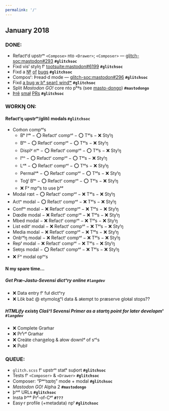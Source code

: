 ```yaml
---
permalink: '/'
---
```


##  January 2018

###  DONE:

- Refactʳd upstrᵐ `<Compose>` nto `<Drawer>`; `<Composer>` — [glitch-soc:mastodon#293](https://github.com/glitch-soc/mastodon/pull/293) __`#glitchsoc`__
- Fixd visˡ stylŋ fʳ [tootsuite:mastodon#6199](https://github.com/tootsuite/mastodon/pull/6199) __`#glitchsoc`__
- Fixd a [№](https://github.com/glitch-soc/mastodon/commit/8bf9d9362a4eeb774d849887c1645b3175d73828) [of](https://github.com/glitch-soc/mastodon/commit/ad10a80a9925c247ef14837d3a14ff7e7375f001) [bugs](https://github.com/glitch-soc/mastodon/commit/6932b464e6952a9d29787a140a026dce724bfb59) __`#glitchsoc`__
- Composʳ: Þread·d mode — [glitch-soc:mastodon#296](https://github.com/glitch-soc/mastodon/pull/296) __`#glitchsoc`__
- Fixd [a bug w þᵉ searĉ windʷ](https://github.com/glitch-soc/mastodon/commit/b5874c1428d9445921db242b248798adbf7b4b9d) __`#glitchsoc`__
- Split _Mastodon GO!_ core nto pᵏᵍs (see [masto-dongo](https://github.com/masto-dongo)) __`#mastodongo`__
- [Þrẽ](https://github.com/glitch-soc/mastodon/pull/310) [smaɫ](https://github.com/glitch-soc/mastodon/pull/311) [PRs](https://github.com/glitch-soc/mastodon/pull/312) __`#glitchsoc`__

###  WORKŊ ON:

####  Refactʳŋ upstrᵐ/glitĉ modals __`#glitchsoc`__
- Com̃on compⁿᵗs
  - Bᵏ lⁿᵏ
    − ⭕️ Refactʳ compⁿᵗ
    − ⭕️ Tˢᵗs
    − ❌ Styˡŋ
  - Bᵗⁿ
    − ⭕️ Refactʳ compⁿᵗ
    − ⭕️ Tˢᵗs
    − ❌ Styˡŋ
  - Displʸ nᵐ
    − ⭕️ Refactʳ compⁿᵗ
    − ⭕️ Tˢᵗs
    − ❌ Styˡŋ
  - Iᶜⁿ
    − ⭕️ Refactʳ compⁿᵗ
    − ⭕️ Tˢᵗs
    − ❌ Styˡŋ
  - Lⁿᵏ
    − ⭕️ Refactʳ compⁿᵗ
    − ⭕️ Tˢᵗs
    − ❌ Styˡŋ
  - Permalⁿᵏ
    − ⭕️ Refactʳ compⁿᵗ
    − ⭕️ Tˢᵗs
    − ❌ Styˡŋ
  - Tog̃ˡ Bᵗⁿ
    − ⭕️ Refactʳ compⁿᵗ
    − ⭕️ Tˢᵗs
    − ❌ Styˡŋ
  - ❌ Fˣ mpʳᵗs to use þˢᵉ
- Modal rꝏt
  − ⭕️ Refactʳ compⁿᵗ
  − ❌ Tˢᵗs
  − ❌ Styˡŋ
- Actⁿ modal
  − ⭕️ Refactʳ compⁿᵗ
  − ❌ Tˢᵗs
  − ❌ Styˡŋ
- Confᵐ modal
  − ❌ Refactʳ compⁿᵗ
  − ❌ Tˢᵗs
  − ❌ Styˡŋ
- Dꝏdle modal
  − ❌ Refactʳ compⁿᵗ
  − ❌ Tˢᵗs
  − ❌ Styˡŋ
- Mbed modal
  − ❌ Refactʳ compⁿᵗ
  − ❌ Tˢᵗs
  − ❌ Styˡŋ
- List editʳ modal
  − ❌ Refactʳ compⁿᵗ
  − ❌ Tˢᵗs
  − ❌ Styˡŋ
- Media modal
  − ❌ Refactʳ compⁿᵗ
  − ❌ Tˢᵗs
  − ❌ Styˡŋ
- Onbʳᵈŋ modal
  − ❌ Refactʳ compⁿᵗ
  − ❌ Tˢᵗs
  − ❌ Styˡŋ
- Repᵗ modal
  − ❌ Refactʳ compⁿᵗ
  − ❌ Tˢᵗs
  − ❌ Styˡŋ
- Seᵵŋs modal
  − ⭕️ Refactʳ compⁿᵗ
  − ❌ Tˢᵗs
  − ❌ Styˡŋ
- ❌ Fˣ modal opⁿʳs

####  N my spare time…

#####  Get Præ–Jastu-Sevensi dictⁿry online __`#langdev`__
- ❌ Data entry fʳ fuɫ dictⁿry
- ❌ Lõk bac̃ @ etymoloᵹᶜl data & aᵵempt to præserve gloᵵal stops??

#####  HTMLify existŋ Clas̃ᶜl Sevensi Primer as a startŋ point for later developmᵗ __`#langdev`__
- ❌ Complete Gram̃ar
- ❌ Prᶠrᵈ Gram̃ar
- ❌ Creäte chanᵹelog & aɫow downlᵈ of sʳᶜs
- ❌ Publᶴ

###  QUEUE:

- `glitch.scss` fʳ upstrᵐ statᵏ sup̃ort __`#glitchsoc`__
- Tests fʳ `<Composer>` & `<Drawer>` __`#glitchsoc`__
- Composer: “Pʷʳtꝏtŋ” mode + modal __`#glitchsoc`__
- _Mastodon GO!_ Alpha 2 __`#mastodongo`__
- þᵐᵉ URLs __`#glitchsoc`__
- Insta Þᵐᵉ Prᶠ-of-Cᵖᵗ __`#???`__
- Easy·r profile (+metadata) npᵗ __`#glitchsoc`__
